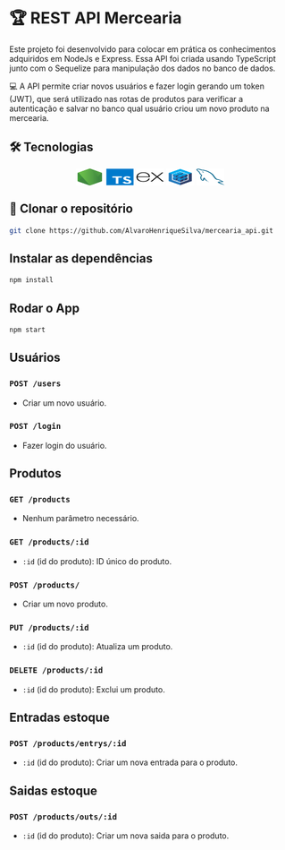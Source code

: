 # 🏆 REST API Mercearia

Este projeto foi desenvolvido para colocar em prática os conhecimentos adquiridos em NodeJs e Express. Essa API foi criada usando TypeScript junto com o Sequelize para manipulação dos dados no banco de dados.

💻 A API permite criar novos usuários e fazer login gerando um token (JWT), que será utilizado nas rotas de produtos para verificar a autenticação e salvar no banco qual usuário criou um novo produto na mercearia.

## 🛠️ Tecnologias
<p align="center">
  <img align="center" height="30" width="50" alt="html-icon" src="https://github.com/devicons/devicon/blob/master/icons/nodejs/nodejs-original.svg">
  <img align="center" height="30" width="50" alt="html-icon" src="https://github.com/devicons/devicon/blob/master/icons/typescript/typescript-original.svg">

  <img align="center" height="30" width="50" alt="html-icon" src="https://github.com/devicons/devicon/blob/master/icons/express/express-original.svg">
  <img align="center" height="30" width="50" alt="html-icon" src="https://github.com/devicons/devicon/blob/master/icons/sequelize/sequelize-original.svg">
  
  <img align="center" height="30" width="50" alt="html-icon" src="https://github.com/devicons/devicon/blob/master/icons/mysql/mysql-original.svg">
</p>


## 🏁 Clonar o repositório
```bash
git clone https://github.com/AlvaroHenriqueSilva/mercearia_api.git
````
## Instalar as dependências
```bash
npm install
````
## Rodar o App
```bash
npm start
````

## Usuários

### `POST /users`

- Criar um novo usuário.

### `POST /login`

- Fazer login do usuário.


## Produtos

### `GET /products`

- Nenhum parâmetro necessário.


### `GET /products/:id`

- `:id` (id do produto): ID único do produto.

### `POST /products/`

- Criar um novo produto.

### `PUT /products/:id`

- `:id` (id do produto): Atualiza um produto.

### `DELETE /products/:id`

- `:id` (id do produto): Exclui um produto.

## Entradas estoque

### `POST /products/entrys/:id`

- `:id` (id do produto): Criar um nova entrada para o produto.

## Saidas estoque

### `POST /products/outs/:id`

- `:id` (id do produto):  Criar um nova saida para o produto.